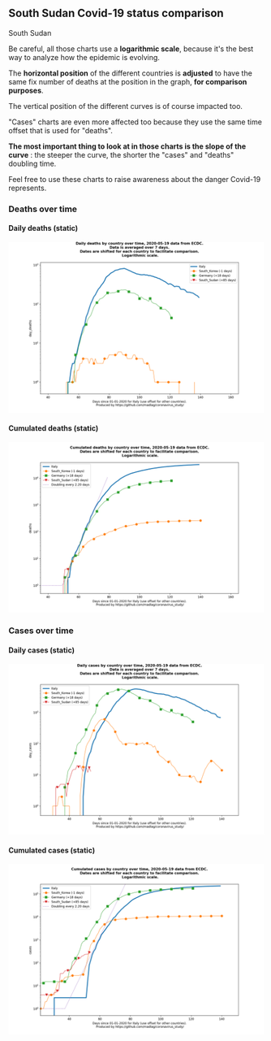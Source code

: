 ## South Sudan Covid-19 status comparison 

South Sudan



Be careful, all those charts use a **logarithmic scale**, because it's the best way to analyze how the epidemic is evolving.
 
The **horizontal position** of the different countries is **adjusted** to have the same fix number of deaths at the position in the graph, **for comparison purposes**.

The vertical position of the different curves is of course impacted too.

"Cases" charts are even more affected too because they use the same time offset that is used for "deaths".

**The most important thing to look at in those charts is the slope of the curve** : the steeper the curve, the shorter the "cases" and "deaths" doubling time.

Feel free to use these charts to raise awareness about the danger Covid-19 represents. 


 
### Deaths over time
 
#### Daily deaths (static)
![South Sudan covid-19 daily deaths static chart](https://raw.githubusercontent.com/madlag/coronavirus_study/master/notebooks/graphs/2020-05-19/countries/South_Sudan/2020-05-19_South_Sudan_day_deaths.png "South Sudan covid-19 day_deaths static chart")   
 
#### Cumulated deaths (static)
![South Sudan covid-19 cumulated deaths static chart](https://raw.githubusercontent.com/madlag/coronavirus_study/master/notebooks/graphs/2020-05-19/countries/South_Sudan/2020-05-19_South_Sudan_deaths.png "South Sudan covid-19 deaths static chart")   

 
### Cases over time
 
#### Daily cases (static)
![South Sudan covid-19 daily cases static chart](https://raw.githubusercontent.com/madlag/coronavirus_study/master/notebooks/graphs/2020-05-19/countries/South_Sudan/2020-05-19_South_Sudan_day_cases.png "South Sudan covid-19 day_cases static chart")   
 
#### Cumulated cases (static)
![South Sudan covid-19 cumulated cases static chart](https://raw.githubusercontent.com/madlag/coronavirus_study/master/notebooks/graphs/2020-05-19/countries/South_Sudan/2020-05-19_South_Sudan_cases.png "South Sudan covid-19 cases static chart")   

